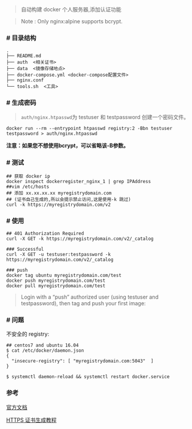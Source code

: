 >  自动构建  docker 个人服务器,添加认证功能

> Note : Only nginx:alpine supports bcrypt.

### # 目录结构
```
.
├── README.md
├── auth  <相关证书>
├── data  <镜像存储地点>
├── docker-compose.yml <docker-compose配置文件>
├── nginx.conf 
└── tools.sh  <工具>

```

### # 生成密码
> `auth/nginx.htpasswd`为 testuser 和 testpassword 创建一个密码文件。

````
docker run --rm --entrypoint htpasswd registry:2 -Bbn testuser testpassword > auth/nginx.htpasswd
````

**注意：如果您不想使用bcrypt，可以省略该-B参数。**

### # 测试

````
## 获取 docker ip
docker inspect dockerregister_nginx_1 | grep IPAddress
##vim /etc/hosts
## 添加 xx.xx.xx.xx myregistrydomain.com
## (证书自己生成的,所以会提示禁止访问,这是使用-k 跳过)
curl -k https://myregistrydomain.com/v2 
````

### # 使用



````
## 401 Authorization Required
curl -X GET -k https://myregistrydomain.com/v2/_catalog

### Successful
curl -X GET -u testuser:testpassword -k https://myregistrydomain.com/v2/_catalog

### push
docker tag ubuntu myregistrydomain.com/test
docker push myregistrydomain.com/test
docker pull myregistrydomain.com/test
````
> Login with a “push” authorized user (using testuser and testpassword), then tag and push your first image:

### # 问题

不安全的 registry:

````
## centos7 and ubuntu 16.04
$ cat /etc/docker/daemon.json
{
  "insecure-registry": [ "myregistrydomain.com:5043"  ]
}

$ systemctl daemon-reload && systemctl restart docker.service

````

### 参考
[官方文档](https://docs.docker.com/registry/recipes/nginx/#starting-and-stopping)

[HTTPS 证书生成教程](http://www.barretlee.com/blog/2015/10/05/how-to-build-a-https-server/)